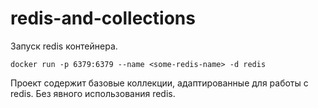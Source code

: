 # redis-and-collections

Запуск redis контейнера.
```
docker run -p 6379:6379 --name <some-redis-name> -d redis

```

Проект содержит базовые коллекции, адаптированные для работы с redis. 
Без явного использования redis.